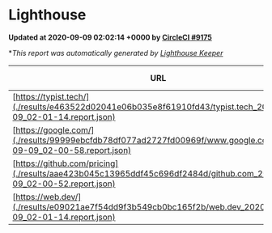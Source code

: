 
# Lighthouse

**Updated at 2020-09-09 02:02:14 +0000 by [CircleCI #9175](https://circleci.com/gh/ItinerisLtd/lighthouse-keeper-example/9175)**

**This report was automatically generated by [Lighthouse Keeper](https://github.com/itinerisltd/lighthouse-keeper)*

| URL | Performance | Accessibility | Best Practices | SEO | PWA | Updated At |
| --- | --- | --- | --- | --- | --- | --- |
| [https://typist.tech/](./results/e463522d02041e06b035e8f61910fd43/typist.tech_2020-09-09_02-01-14.report.json) | 0.86 | 0.92 | 0.93 | 0.99 | 0.54 | 2020-09-09T02:01:14.134Z |
| [https://google.com/](./results/99999ebcfdb78df077ad2727fd00969f/www.google.com_2020-09-09_02-00-58.report.json) | 0.7 | 0.9 | 0.93 | 0.85 | 0.54 | 2020-09-09T02:00:58.985Z |
| [https://github.com/pricing](./results/aae423b045c13965ddf45c696df2484d/github.com_2020-09-09_02-00-52.report.json) | 0.57 | 0.96 | 0.93 | 0.92 | 0.54 | 2020-09-09T02:00:52.213Z |
| [https://web.dev/](./results/e09021ae7f54dd9f3b549cb0bc165f2b/web.dev_2020-09-09_02-01-14.report.json) | 0.86 | 1 | 0.93 | 0.99 | 0.96 | 2020-09-09T02:01:14.343Z |
